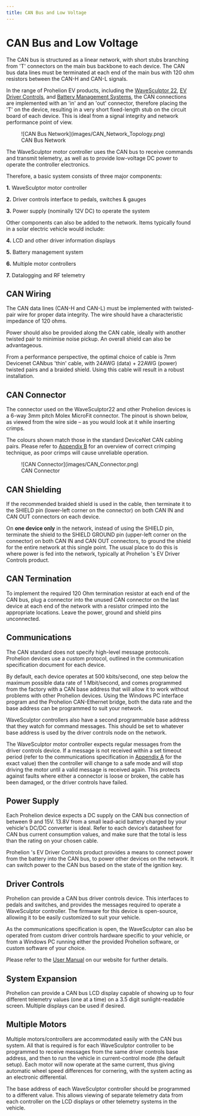 ```yaml
---
title: CAN Bus and Low Voltage
---
```


# CAN Bus and Low Voltage

The CAN bus is structured as a linear network, with short stubs branching from 'T' connectors on the main bus backbone to each device.  The CAN bus data lines must be terminated at each end of the main bus with 120 ohm resistors between the CAN-H and CAN-L signals.

In the range of Prohelion EV products, including the [WaveSculptor 22](../User_Manual/index.md), [EV Driver Controls](../../../Solar_Car_Racing/EV_Driver_Controller/User_Manual/index.md), and [Battery Management Systems](../../../Battery_Management_Systems/index.md), the CAN connections are implemented with an 'in' and an 'out' connector, therefore placing the 'T' on the device, resulting in a very short fixed-length stub on the circuit board of each device.  This is ideal from a signal integrity and network performance point of view.

<figure markdown>
![CAN Bus Network](images/CAN_Network_Topology.png)
<figcaption>CAN Bus Network</figcaption>
</figure>

The WaveSculptor motor controller uses the CAN bus to receive commands and transmit telemetry, as well as to provide low-voltage DC power to operate the controller electronics.

Therefore, a basic system consists of three major components:

__1.__	WaveSculptor motor controller

__2.__	Driver controls interface to pedals, switches & gauges

__3.__	Power supply (nominally 12V DC) to operate the system

Other components can also be added to the network. Items typically found in a solar electric vehicle would include:

__4.__	LCD and other driver information displays

__5.__	Battery management system

__6.__	Multiple motor controllers

__7.__	Datalogging and RF telemetry

## CAN Wiring 

The CAN data lines (CAN-H and CAN-L) must be implemented with twisted-pair wire for proper data integrity.  The wire should have a characteristic impedance of 120 ohms.

Power should also be provided along the CAN cable, ideally with another twisted pair to minimise noise pickup.  An overall shield can also be advantageous.  

From a performance perspective, the optimal choice of cable is 7mm Devicenet CANbus 'thin' cable, with 24AWG (data) + 22AWG (power) twisted pairs and a braided shield.  Using this cable will result in a robust installation.  

## CAN Connector

The connector used on the WaveSculptor22 and other Prohelion devices is a 6-way 3mm pitch Molex MicroFit connector.  The pinout is shown below, as viewed from the wire side – as you would look at it while inserting crimps. 

The colours shown match those in the standard DeviceNet CAN cabling pairs.  Please refer to [Appendix B](Appendix_B.md) for an overview of correct crimping technique, as poor crimps will cause unreliable operation.

<figure markdown>
![CAN Connector](images/CAN_Connector.png)
<figcaption>CAN Connector</figcaption>
</figure>

## CAN Shielding 

If the recommended braided shield is used in the cable, then terminate it to the SHIELD pin (lower-left corner on the connector) on both CAN IN and CAN OUT connectors on each device.  

On __one device only__ in the network, instead of using the SHIELD pin, terminate the shield to the SHIELD GROUND pin (upper-left corner on the connector) on both CAN IN and CAN OUT connectors, to ground the shield for the entire network at this single point.  The usual place to do this is where power is fed into the network, typically at Prohelion 's EV Driver Controls product.

## CAN Termination

To implement the required 120 Ohm termination resistor at each end of the CAN bus, plug a connector into the unused CAN connector on the last device at each end of the network with a resistor crimped into the appropriate locations.  Leave the power, ground and shield pins unconnected.

## Communications

The CAN standard does not specify high-level message protocols. Prohelion devices use a custom protocol, outlined in the communication specification document for each device.

By default, each device operates at 500 kbits/second, one step below the maximum possible data rate of 1 Mbit/second, and comes programmed from the factory with a CAN base address that will allow it to work without problems with other Prohelion devices. Using the Windows PC interface program and the Prohelion CAN-Ethernet bridge, both the data rate and the base address can be programmed to suit your network.

WaveSculptor controllers also have a second programmable base address that they watch for command messages. This should be set to whatever base address is used by the driver controls node on the network.

The WaveSculptor motor controller expects regular messages from the driver controls device.  If a message is not received within a set timeout period (refer to the communications specification in [Appendix A](Appendix_A.md) for the exact value) then the controller will change to a safe mode and will stop driving the motor until a valid message is received again. This protects against faults where either a connector is loose or broken, the cable has been damaged, or the driver controls have failed.

## Power Supply

Each Prohelion device expects a DC supply on the CAN bus connection of between 9 and 15V.  13.8V from a small lead-acid battery charged by your vehicle's DC/DC converter is ideal.  Refer to each device’s datasheet for CAN bus current consumption values, and make sure that the total is less than the rating on your chosen cable.

Prohelion 's EV Driver Controls product provides a means to connect power from the battery into the CAN bus, to power other devices on the network.  It can switch power to the CAN bus based on the state of the ignition key.

## Driver Controls

Prohelion can provide a CAN bus driver controls device.  This interfaces to pedals and switches, and provides the messages required to operate a WaveSculptor controller. The firmware for this device is open-source, allowing it to be easily customized to suit your vehicle.

As the communications specification is open, the WaveSculptor can also be operated from custom driver controls hardware specific to your vehicle, or from a Windows PC running either the provided Prohelion software, or custom software of your choice.

Please refer to the [User Manual](../../../Solar_Car_Racing/EV_Driver_Controller/User_Manual/index.md) on our website for further details. 

## System Expansion

Prohelion can provide a CAN bus LCD display capable of showing up to four different telemetry values (one at a time) on a 3.5 digit sunlight-readable screen.  Multiple displays can be used if desired.  

## Multiple Motors

Multiple motors/controllers are accommodated easily with the CAN bus system. All that is required is for each WaveSculptor controller to be programmed to receive messages from the same driver controls base address, and then to run the vehicle in current-control mode (the default setup). Each motor will now operate at the same current, thus giving automatic wheel speed differences for cornering, with the system acting as an electronic differential.

The base address of each WaveSculptor controller should be programmed to a different value. This allows viewing of separate telemetry data from each controller on the LCD displays or other telemetry systems in the vehicle.